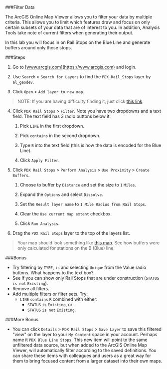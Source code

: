 ###Filter Data

The ArcGIS Online Map Viewer allows you to filter your data by multiple criteria. This allows you to limit which features draw and focus on only certain subsets of your data that are of interest to you. In addition, Analysis Tools take note of current filters when generating their output.

In this lab you will focus in on Rail Stops on the Blue Line and generate buffers around only those stops.

###Steps

1. Go to [www.arcgis.com](https://www.arcgis.com) and login.  

2. Use `Search` > `Search for Layers` to find the `PDX_Rail_Stops` layer by `al_geodev`.

3. Click `Open` > `Add layer to new map`. 

> NOTE: If you are having difficulty finding it, just click [this link](http://www.arcgis.com/home/item.html?id=a0a71aeb0e9443399dc8c5bbf9ba980e).

4. Click `PDX Rail Stops` > `Filter`. Note you have two dropdowns and a text field. The text field has 3 radio buttons below it.

	1. Pick `LINE` in the first dropdown.
	
	2. Pick `contains` in the second dropdown.
	
	3. Type `B` into the text field (this is how the data is encoded for the Blue Line).
	
	4. Click `Apply Filter`.

5. Click `PDX Rail Stops` > `Perform Analysis` > `Use Proximity` > `Create Buffers`.

	1. Choose to buffer by `Distance` and set the size to `1` `Miles`.

	2. Expand the `Options` and select `Dissolve`.

	3. Set the `Result layer name` to `1 Mile Radius from Rail Stops`.

	4. Clear the `Use current map extent` checkbox.

	5. Click `Run Analysis`.

6. Drag the `PDX Rail Stops` layer to the top of the layers list.

> Your map should look something like [this map](http://www.arcgis.com/home/webmap/viewer.html?webmap=39efc42b4920454a8241663e7764d6d5). See how buffers were only calculated for stations on the B (Blue) line.

###Bonus 

* Try filtering by `TYPE`, `is` and selecting `Unique` from the Value radio buttons. What happens to the text box?
* See if you can show only Rail Stops that are under construction (`STATUS` `is not` `Existing`).
* Remove all filters.
* Add multiple filters or filter sets. Try:
  * `LINE` `contains` `R` combined with either:
    * `STATUS` `is` `Existing`, or 
    * `STATUS` `is not` `Existing`.

###More Bonus

* You can click `Details` > `PDX Rail Stops` > `Save Layer` to save this filtered "view" on the layer to your `My Content` space in your account. Perhaps name it `PDX Blue Line Stops`. This new item will point to the same unfiltered data source, but when added to the ArcGIS Online Map Viewer, will automatically filter according to the saved definitions. You can share these items with colleagues and users as a great way for them to bring focused content from a larger dataset into their own maps.
